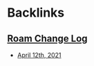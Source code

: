 
# Backlinks
## [Roam Change Log](<Roam Change Log.md>)
- [April 12th, 2021](<April 12th, 2021.md>)

